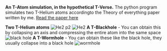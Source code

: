 **An T-Atom simulation, in the hypothetical T-Verse.**
The python program simulates two T-Helium atoms accordingto the Theory of everything paper written by me.
[Read the paper here](https://docs.google.com/document/d/e/2PACX-1vRaWiFBN5Q2ltWBzwwBdGNPA50_ZIIeYG-oA3anesB4n7FPEO1gtygi0SMNH6ahEyVu2hKEojms04im/pub)


**Two T-Helium atoms**
![He2 p2](https://github.com/user-attachments/assets/927af541-610f-4738-be9d-2468a544e569)
![He2](https://github.com/user-attachments/assets/4d7c4504-72a5-4b29-a24c-1291ca3c1a21)
**A T-Blackhole** - You can obtain this by collapsing an axis and compressing the entire atom into the same space
![black hole](https://github.com/user-attachments/assets/42360742-2b92-42a4-bdbf-de71101296b9)
**A T-Wormhole** - You can obtain these like the black hole, they usually collapse into a black hole
![wormhole](https://github.com/user-attachments/assets/4f90deb4-6a10-474a-bd11-bd5b0adbae65)
